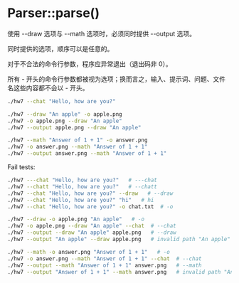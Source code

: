# Parser::parse()

使用 --draw 选项与 --math 选项时，必须同时提供 --output 选项。

同时提供的选项，顺序可以是任意的。

对于不合法的命令行参数，程序应异常退出（退出码非 0）。

所有 - 开头的命令行参数都被视为选项；换而言之，输入、提示词、问题、文件名这些内容都不会以 - 开头。

```bash
./hw7 --chat "Hello, how are you?"

./hw7 --draw "An apple" -o apple.png
./hw7 -o apple.png --draw "An apple"
./hw7 --output apple.png --draw "An apple"

./hw7 --math "Answer of 1 + 1" -o answer.png
./hw7 -o answer.png --math "Answer of 1 + 1"
./hw7 --output answer.png --math "Answer of 1 + 1"
```

Fail tests:

```bash
./hw7 ---chat "Hello, how are you?"   # ---chat
./hw7 --chatt "Hello, how are you?"   # --chatt
./hw7 --chat "Hello, how are you?" --draw   # --draw
./hw7 --chat "Hello, how are you?" "hi"   # hi
./hw7 --chat "Hello, how are you?" -o chat.txt  # -o

./hw7 --draw -o apple.png "An apple"   # -o
./hw7 -o apple.png --draw "An apple" --chat  # --chat
./hw7 --output --draw "An apple" apple.png   # --draw
./hw7 --output "An apple" --draw apple.png   # invalid path "An apple"

./hw7 --math -o answer.png "Answer of 1 + 1"   # -o
./hw7 -o answer.png --math "Answer of 1 + 1" --chat  # --chat
./hw7 --output --math "Answer of 1 + 1" answer.png   # --math
./hw7 --output "Answer of 1 + 1" --math answer.png   # invalid path "Answer of 1 + 1"
```
